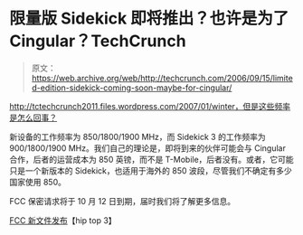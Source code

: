 # 限量版 Sidekick 即将推出？也许是为了 Cingular？TechCrunch

> 原文：<https://web.archive.org/web/http://techcrunch.com/2006/09/15/limited-edition-sidekick-coming-soon-maybe-for-cingular/>

http://tctechcrunch2011.files.wordpress.com/2007/01/winter，但是这些频率是怎么回事？

新设备的工作频率为 850/1800/1900 MHz，而 Sidekick 3 的工作频率为 900/1800/1900 MHz。我们自己的理论是，即将到来的伙伴可能会与 Cingular 合作，后者的运营成本为 850 英镑，而不是 T-Mobile，后者没有。或者，它可能只是一个新版本的 Sidekick，也适用于海外的 850 波段，尽管我们不确定有多少国家使用 850。

FCC 保密请求将于 10 月 12 日到期，届时我们将了解更多信息。

[FCC 新文件发布](https://web.archive.org/web/20150922013945/http://www.hiptop3.com/archives/new-fcc-documents-posted/)【hip top 3】